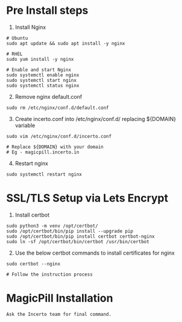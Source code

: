 # Pre Install steps

1. Install Nginx
```
# Ubuntu
sudo apt update && sudo apt install -y nginx

# RHEL
sudo yum install -y nginx

# Enable and start Nginx
sudo systemctl enable nginx
sudo systemctl start nginx
sudo systemctl status nginx
```

2. Remove nginx default.conf
```
sudo rm /etc/nginx/conf.d/default.conf
```

3. Create incerto.conf into /etc/nginx/conf.d/ replacing ${DOMAIN} variable
```
sudo vim /etc/nginx/conf.d/incerto.conf

# Replace ${DOMAIN} with your domain 
# Eg - magicpill.incerto.in
```

4. Restart nginx
```
sudo systemctl restart nginx
```

# SSL/TLS Setup via Lets Encrypt

1. Install certbot
```
sudo python3 -m venv /opt/certbot/
sudo /opt/certbot/bin/pip install --upgrade pip
sudo /opt/certbot/bin/pip install certbot certbot-nginx
sudo ln -sf /opt/certbot/bin/certbot /usr/bin/certbot
```

2. Use the below certbot commands to install certificates for nginx
```
sudo certbot --nginx

# Follow the instruction process
```

# MagicPill Installation

```
Ask the Incerto team for final command.
```